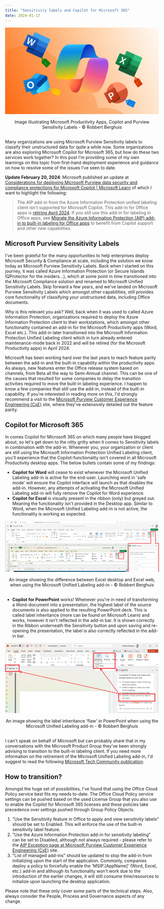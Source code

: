 ```yaml
---
title: "Sensitivity labels and Copilot for Microsoft 365"
date: 2024-01-17
---
```


![Image illustrating Microsoft Productivity Apps, Copilot and Purview Sensitivity Labels - © Robbert Berghuis](/assets/images/20240117-microsoftproductivityappscopilotandlabels.png)
<center><figcaption>Image illustrating Microsoft Productivity Apps, Copilot and Purview Sensitivity Labels - © Robbert Berghuis</figcaption></center><br />


Many organizations are using Microsoft Purview Sensitivity labels to classify their unstructured data for quite a while now. Some organizations are also exploring Microsoft Copilot for Microsoft 365, but how do these two services work together? In this post I'm providing some of my own learnings on this topic from first-hand deployment experience and guidance on how to resolve some of the issues I've seen to date.

**Update February 20, 2024**: Microsoft published an update at [Considerations for deploying Microsoft Purview data security and compliance protections for Microsoft Copilot | Microsoft Learn](https://learn.microsoft.com/en-us/purview/ai-microsoft-purview-considerations) of which I want to highlight the following:
> The AIP add-in from the Azure Information Protection unified labeling client isn't supported for Microsoft Copilot. This add-in for Office apps is [retiring April 2024](https://techcommunity.microsoft.com/t5/security-compliance-and-identity/retirement-notification-for-the-azure-information-protection/ba-p/3791908). If you still use this add-in for labeling in Office apps, see [Migrate the Azure Information Protection (AIP) add-in to built-in labeling for Office apps](https://learn.microsoft.com/en-us/purview/sensitivity-labels-aip) to benefit from Copilot support and other new capabilities. 

## Microsoft Purview Sensitivity Labels
I've been grateful for the many opportunities to help enterprises deploy Microsoft Security & Compliance at scale, including the solution we know today as Microsoft Purview Sensitivity Labels. Back when I started on this journey, it was called Azure Information Protection (or Secure Islands IQProtector for the insiders...), which at some point in time transitioned into the Microsoft Compliance solution and renamed to Microsoft Unified Sensitivity Labels. Skip forward a few years, and we've landed on Microsoft Purview Sensitivity Labels which amongst other capabilities, still provides core functionality of classifying your unstructured data, including Office documents.

Why is this relevant you ask? Well, back when it was used to called Azure Information Protection, organizations required to deploy the Azure Information Protection client to their workstations, which amongst other functionality contained an add-in for the Microsoft Productivity apps (Word, Excel etc.). This add-in later transitioned into the Microsoft Information Protection Unified Labeling client which in turn already entered maintenance-mode back in 2022 and will be retired (for the Microsoft Productivity apps) in April 2024.

Microsoft has been working hard over the last years to reach feature parity between the add-in and the built-in capability within the productivity apps. As always, new features enter the Office release system based on channels, from Beta all the way to Semi-Annual channel. This can be one of the causes that resulted for some companies to delay the transition activities required to move the built-in labeling experience. I happen to know a few companies that still use the add-in, instead of the built-in capability. If you're interested in reading more on this, I'd strongly recommend a visit to the [Microsoft Purview Customer Experience Engineering (CxE)](https://microsoft.github.io/ComplianceCxE/playbooks/AIP2MIP/CompareAIP2MIP/) site, where they've extensively detailed out the feature parity.

## Copilot for Microsoft 365
In comes Copilot for Microsoft 365 on which many people have blogged about, so let's get down to the nitty gritty when it comes to Sensitivity labels in combination with the add-in. Whenever you, your organization or client are still using the Microsoft Information Protection Unified Labeling client, you'll experience that the Copilot-functionality isn't covered in all Microsoft Productivity desktop apps. The below bullets contain some of my findings:

- **Copilot for Word** will cease to exist whenever the Microsoft Unified Labeling add-in is active for the end-user. Launching word in 'safe mode' will ensure the Copilot interface will launch as that disables the add-in. However, any attempts of activating the Microsoft Unified Labeling add-in will fully remove the Copilot for Word experience.
- **Copilot for Excel** is visually present in the ribbon (only) but greyed out. Meaning the functionality isn't provided in the Desktop app. Similar to Word, when the Microsoft Unified Labeling add-in is not active, the functionality is working as expected.

![An image showing the difference between Excel desktop and Excel web, when using the Microsoft Unified Labeling add-in - © Robbert Berghuis](/assets/images/20240117-excelvsexcelonline.png)
<center><figcaption> An image showing the difference between Excel desktop and Excel web, when using the Microsoft Unified Labeling add-in - © Robbert Berghuis</figcaption></center><br />


- **Copilot for PowerPoint** works! Whenever you're in need of transforming a Word-document into a presentation, the highest label of the source documents is also applied to the resulting PowerPoint deck. This is called label inheritance (more can be found on Microsoft Learn) and works, however it isn't reflected in the add-in bar. It is shown correctly in the Ribbon underneath the Sensitivity button and upon saving and re-opening the presentation, the label is also correctly reflected in the add-in bar. 

![An image showing the label inheritance 'flaw' in PowerPoint when using the Microsoft Unified Labeling add-in - © Robbert Berghuis](/assets/images/20240117-powerpoint.png)
<center><figcaption>An image showing the label inheritance 'flaw' in PowerPoint when using the Microsoft Unified Labeling add-in - © Robbert Berghuis</figcaption></center><br />


I can't speak on behalf of Microsoft but can probably share that in my conversations with the Microsoft Product Group they've been strongly advising to transition to the built-in labeling client. If you need more information on the retirement of the Microsoft Unified Labeling add-in, I'd suggest to read the following [Microsoft Tech Community publication](https://techcommunity.microsoft.com/t5/security-compliance-and-identity/retirement-notification-for-the-azure-information-protection/ba-p/3791908).

## How to transition?
Amongst the huge set of possibilities, I've found that using the Office Cloud Policy service best fits my needs to-date. The Office Cloud Policy service settings can be pushed based on the used License Group that you also use to enable the Copilot for Microsoft 365 licenses and these policies take precedence over settings pushed through Group Policy Objects.

1. "Use the Sensitivity feature in Office to apply and view sensitivity labels" should be set to Enabled. This will enforce the use of the built-in sensitivity label feature.
1. "Use the Azure Information Protection add-in for sensitivity labeling" can be set to Disabled, although not always required - please refer to the [AIP Exception page at Microsoft Purview Customer Experience Engineering (CxE)](https://microsoft.github.io/ComplianceCxE/playbooks/AIP2MIP/AIPException/) site.
1. "List of managed add-ins" should be updated to stop the add-in from initializing upon the start of the application. Commonly, companies deploy a policy to forcefully enable the 'MSIP.[AppName]' (Word, Excel, etc.) add-in and although its functionality won't work due to the introduction of the earlier changes, it will still consume time/resources to initialize upon launching the desktop application.

Please note that these only cover some parts of the technical steps. Also, always consider the People, Process and Governance aspects of any change.
